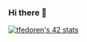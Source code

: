 ### Hi there 👋


[![tfedoren's 42 stats](https://badge42.herokuapp.com/api/stats/tfedoren?cursus=42cursus)](https://github.com/JaeSeoKim/badge42)
<!--
**tfedorenko/tfedorenko** is a ✨ _special_ ✨ repository because its `README.md` (this file) appears on your GitHub profile.

Here are some ideas to get you started:

- 🔭 I’m currently working on ...
- 🌱 I’m currently learning ...
- 👯 I’m looking to collaborate on ...
- 🤔 I’m looking for help with ...
- 💬 Ask me about ...
- 📫 How to reach me: ...
- 😄 Pronouns: ...
- ⚡ Fun fact: ...
-->



